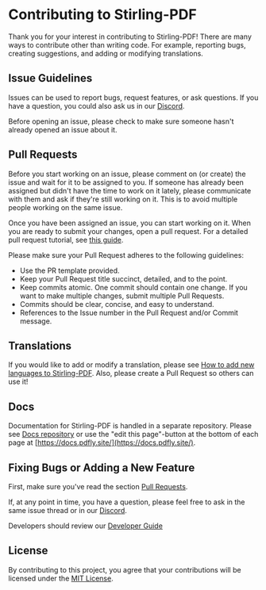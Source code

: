 # Contributing to Stirling-PDF

Thank you for your interest in contributing to Stirling-PDF! There are many ways to contribute other than writing code. For example, reporting bugs, creating suggestions, and adding or modifying translations.

## Issue Guidelines

Issues can be used to report bugs, request features, or ask questions. If you have a question, you could also ask us in our [Discord](https://discord.gg/FJUSXUSYec).

Before opening an issue, please check to make sure someone hasn't already opened an issue about it.

## Pull Requests

Before you start working on an issue, please comment on (or create) the issue and wait for it to be assigned to you. If someone has already been assigned but didn't have the time to work on it lately, please communicate with them and ask if they're still working on it. This is to avoid multiple people working on the same issue.

Once you have been assigned an issue, you can start working on it. When you are ready to submit your changes, open a pull request.
For a detailed pull request tutorial, see [this guide](https://www.digitalocean.com/community/tutorials/how-to-create-a-pull-request-on-github).

Please make sure your Pull Request adheres to the following guidelines:

- Use the PR template provided.
- Keep your Pull Request title succinct, detailed, and to the point.
- Keep commits atomic. One commit should contain one change. If you want to make multiple changes, submit multiple Pull Requests.
- Commits should be clear, concise, and easy to understand.
- References to the Issue number in the Pull Request and/or Commit message.

## Translations

If you would like to add or modify a translation, please see [How to add new languages to Stirling-PDF](HowToAddNewLanguage.md). Also, please create a Pull Request so others can use it!

## Docs

Documentation for Stirling-PDF is handled in a separate repository. Please see [Docs repository](https://github.com/Stirling-Tools/Stirling-Tools.github.io) or use the "edit this page"-button at the bottom of each page at [https://docs.pdfly.site/](https://docs.pdfly.site/).

## Fixing Bugs or Adding a New Feature

First, make sure you've read the section [Pull Requests](#pull-requests).

If, at any point in time, you have a question, please feel free to ask in the same issue thread or in our [Discord](https://discord.gg/FJUSXUSYec).

Developers should review our [Developer Guide](DeveloperGuide.md)

## License

By contributing to this project, you agree that your contributions will be licensed under the [MIT License](LICENSE).
